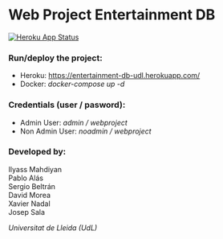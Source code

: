 # Web Project Entertainment DB
[![Heroku App Status](https://heroku-shields.herokuapp.com/web-project-entertainment-db)](https://web-project-entertainment-db.herokuapp.com)
### Run/deploy the project:  
- Heroku: https://entertainment-db-udl.herokuapp.com/
- Docker: *docker-compose up -d*

### Credentials (user / pasword):  
- Admin User: *admin / webproject*
- Non Admin User: *noadmin / webproject*

### Developed by:  
Ilyass Mahdiyan  
Pablo Alás  
Sergio Beltrán  
David Morea  
Xavier Nadal  
Josep Sala

*Universitat de Lleida (UdL)*
